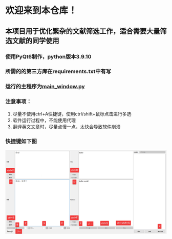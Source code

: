 # 欢迎来到本仓库！

## 本项目用于优化繁杂的文献筛选工作，适合需要大量筛选文献的同学使用

### 使用PyQt6制作，python版本3.9.10

### 所需的的第三方库在requirements.txt中有写

### 运行的主程序为[main_window.py](https://github.com/hui2109/ScreenRefsViaEndnote/blob/main/main_window.py)

### 注意事项：

1. 尽量不使用ctrl+A快捷键，使用ctrl/shift+鼠标点击进行多选
2. 软件运行过程中，不能使用代理
3. 翻译英文文章时，尽量点慢一点，太快会导致软件崩溃

### 快捷键如下图

![快捷键图片](./assets/icons/shortcut.png)







